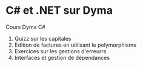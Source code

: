 # C# et .NET sur Dyma  
Cours Dyma C#  
1. Quizz sur les capitales
2. Edition de factures en utilisant le polymorphisme  
3. Exercices sur les gestions d'erreurrs  
4. Interfaces et gestion de dépendances
